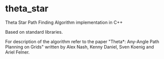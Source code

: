 theta_star
==========

Theta Star Path Finding Algorithm implementation in C++

Based on standard libraries.

For description of the algorithm refer to the paper "Theta*: Any-Angle Path Planning on Grids" written by Alex Nash, Kenny Daniel, Sven Koenig and Ariel Felner.


